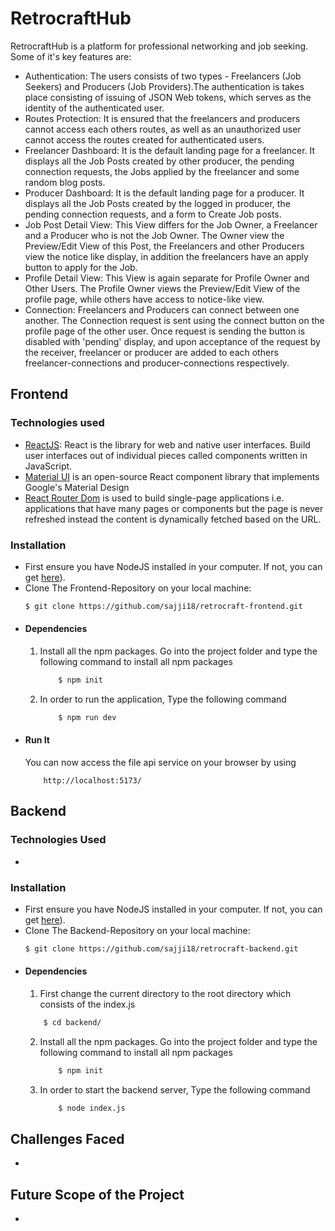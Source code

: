 
# RetrocraftHub
RetrocraftHub is a platform for professional networking and job seeking. Some of it's key features are: 
* Authentication: The users consists of two types -  Freelancers (Job Seekers) and Producers (Job Providers).The authentication is takes place consisting of issuing of JSON Web tokens, which serves as the identity of the authenticated user.
* Routes Protection: It is ensured that the freelancers and producers cannot access each others routes, as well as an unauthorized user cannot access the routes created for authenticated users.
* Freelancer Dashboard: It is the default landing page for a freelancer. It displays all the Job Posts created by other producer, the pending connection requests, the Jobs applied by the freelancer and some random blog posts. 
* Producer Dashboard: It is the default landing page for a producer. It displays all the Job Posts created by the logged in producer, the pending connection requests, and a form to Create Job posts.
* Job Post Detail View: This View differs for the Job Owner, a Freelancer and a Producer who is not the Job Owner. The Owner view the Preview/Edit View of this Post, the Freelancers and other Producers view the notice like display, in addition the freelancers have an apply button to apply for the Job.
* Profile Detail View: This View is again separate for Profile Owner and Other Users. The Profile Owner views the Preview/Edit View of the profile page, while others have access to notice-like view.
* Connection: Freelancers and Producers can connect between one another. The Connection request is sent using the connect button on the profile page of the other user. Once request is sending the button is disabled with 'pending' display, and upon acceptance of the request by the receiver, freelancer or producer are added to each others freelancer-connections and producer-connections respectively.  
## Frontend
### Technologies used
* [ReactJS](https://react.dev/): React is the library for web and native user interfaces. Build user interfaces out of individual pieces called components written in JavaScript.
* [Material UI](https://mui.com/material-ui/) is an open-source React component library that implements Google's Material Design
* [React Router Dom](https://reactrouter.com/en/main) is used to build single-page applications i.e. applications that have many pages or components but the page is never refreshed instead the content is dynamically fetched based on the URL.
### Installation
* First ensure you have NodeJS installed in your computer. If not, you can get [here](https://nodejs.org/en/)).
* Clone The Frontend-Repository on your local machine: 
    ```bash
    $ git clone https://github.com/sajji18/retrocraft-frontend.git
    ```
* #### Dependencies
    1. Install all the npm packages. Go into the project    folder and type the following command to install all npm packages
        ```bash
            $ npm init
        ```
    2. In order to run the application, Type the following command
        ```bash
            $ npm run dev
        ```
* #### Run It
    You can now access the file api service on your browser by using
    ```
        http://localhost:5173/
    ```
## Backend
### Technologies Used
* 
### Installation
* First ensure you have NodeJS installed in your computer. If not, you can get [here](https://nodejs.org/en/)).
* Clone The Backend-Repository on your local machine: 
    ```bash
    $ git clone https://github.com/sajji18/retrocraft-backend.git
    ```
* #### Dependencies
    1. First change the current directory to the root directory which consists of the index.js
    ```bash
        $ cd backend/
    ```
    2. Install all the npm packages. Go into the project    folder and type the following command to install all npm packages
        ```bash
            $ npm init
        ```
    3. In order to start the backend server, Type the following command
        ```bash
            $ node index.js
        ```
## Challenges Faced
* 
## Future Scope of the Project
*
